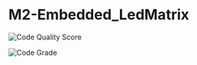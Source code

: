# M2-Embedded_LedMatrix

![Code Quality Score](https://api.codiga.io/project/30192/score/svg)

![Code Grade](https://api.codiga.io/project/30192/status/svg)
